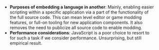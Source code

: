 - **Purposes of embedding a language in another**: Mainly, enabling easier scripting within a specific application via a part of the functionality of the full source code. This can mean level editor or game modding features, or full-on tooling for new application components. It also removes the need to publicize all source code to enable modding.
- **Performance considerations**: JavaScript is a poor choice to resort to for such a task if we consider performance. Unsurprising, but still empirical result.